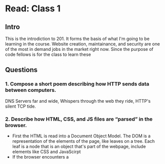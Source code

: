 # Read: Class 1

## Intro

This is the introdiction to 201. It forms the basis of what I'm going to be learning in the course. Website creation, maintainance, and security are one of the most in demand jobs in the market right now. Since the purpose of code fellows is for the class to learn these

## Questions
### 1. Compose a short poem describing how HTTP sends data between computers.

DNS Servers far and wide,
Whispers through the web they ride,
HTTP's silent TCP tide.

### 2. Describe how HTML, CSS, and JS files are “parsed” in the browser.

* First the HTML is read into a Document Object Model. The DOM is a representation of the elements of the page, like leaves on a tree. Each leaf is a node that is an object that's part of the webpage, include elements like CSS and JavaScirpt
* If the browser encounters a **<style>** tag it parses that into what's called a CSSOM \(Cascading Style Sheets Object model\). It looks in the HTML document or through an external CSS document if it's linked
* If the browser encounters a **<script>** tag, it executes the javascript on the page. If there is an external JS file it's pulled from there.

### 3. How can you find images to add to a Website?

Google images, creating your own original artwork. Basical any way you can get an image into a digital form.

### 4. How do you create a String vs a Number in JavaScript?

When declaring a variable, to make it a string place the contents in quotes.

~~~
let strNum = "18";
~~~
To make it a number, write a numeric character without quotes

~~~
let numVar = 18;
~~~

### 5. What is a Variable and why are they important in JavaScript?

A variable is a space reserved in memory to contain a value. It's important to JavaScript because it allows for the manipulation of information.

### 6. What is an HTML attribute?

An attribute is information about an element. For example in **\<img src="foo.png"\>** the element is **\<img\>** and the attribute is **src**

### 7. Describe the Anatomy of an HTMl element.

Most HTML elements have a start tag that says everthing that comes after this will have the properties of the element and an end tag which delineates the end of the element.
~~~~
<foo>"Hi there!"</foo>
~~~~

### 8. What is the Difference between \<article\> and \<section\> element tags?

**\<article\>** tags are for self contained text within the webpage but likely originating from outside or otherwise separate from the main theme of the page.
**\<sectoin\>** tags are for a separate section that maintains the same theme as the rest of the webpage.

### 9. What Elements does a “typical” website include?
The minimum tags in a web page are **\<html\>** **\<title\>** **\<head\>** and **\<body\>**
### 10. How does metadata influence Search Engine Optimization?

Metadata provides information about a webpage that helps search engines find the webpage.

### 11. How is the <meta> HTML tag used when specifying

**\<meta\>** tag is used in the **\<head\>** section to provide information about the page that can be used by search engines to find the page.

### 12. What is the first step to designing a Website?

Determining what the purpose of the website is and the basic layout.

### 13. What is the most important question to answer when designing a Website?

Who and what the website is for.
### 14. Why should you use an \<h\> element over a <span> element to display a top level heading?

**\<h1\>** can be detected by search engines and provides a metadata guide on the content of the page. **\<span\>** does not.
### 15. What are the benefits of using semantic tags in our HTML?
* Readability
* Search Engine Optimization

### 16. Describe 2 things that require JavaScript in the Browser?
* Dynamic Content
* Interactive features
### 17. How can you add JavaScript to an HTML document?

Add a **\<script\>** tag to the document and either do the scripts in the HTML or reference a .jss file elswhere.
